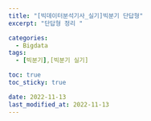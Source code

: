 ```yaml
---
title: "[빅데이터분석기사_실기]빅분기 단답형"
excerpt: "단답형 정리 "

categories:
  - Bigdata
tags:
  - [빅분기],[빅분기 실기]

toc: true
toc_sticky: true

date: 2022-11-13
last_modified_at: 2022-11-13
---
```

